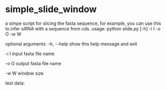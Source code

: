 # simple_slide_window
a simpe script for slicing the fasta sequence, for example, you can use this to infer siRNA with a sequence from cds.
usage: python slide.py [-h] -i I -o O -w W

optional arguments:
  -h, --help  show this help message and exit
  
  -i I        input fasta file name
  
  -o O        output fasta file name
  
  -w W        window size
  
test data:

